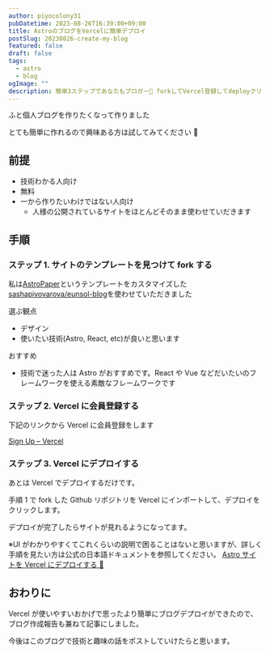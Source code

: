 ```yaml
---
author: piyocolony31
pubDatetime: 2023-08-26T16:39:00+09:00
title: AstroのブログをVercelに簡単デプロイ
postSlug: 20230826-create-my-blog
featured: false
draft: false
tags:
  - astro
  - blog
ogImage: ""
description: 簡単3ステップであなたもブロガー😤 forkしてVercel登録してdeployクリック
---
```


ふと個人ブログを作りたくなって作りました

とても簡単に作れるので興味ある方は試してみてください 🫡

## 前提

- 技術わかる人向け
- 無料
- 一から作りたいわけではない人向け
  - 人様の公開されているサイトをほとんどそのまま使わせていだきます

## 手順

### ステップ 1. サイトのテンプレートを見つけて fork する

私は[AstroPaper](https://astro.build/themes/details/astro-paper/)というテンプレートをカスタマイズした[sashapivovarova/eunsol-blog](https://github.com/sashapivovarova/eunsol-blog)を使わせていただきました

選ぶ観点

- デザイン
- 使いたい技術(Astro, React, etc)が良いと思います

おすすめ

- 技術で迷った人は Astro がおすすめです。React や Vue などだいたいのフレームワークを使える素敵なフレームワークです

### ステップ 2. Vercel に会員登録する

下記のリンクから Vercel に会員登録をします

[Sign Up – Vercel](https://vercel.com/signup)

### ステップ 3. Vercel にデプロイする

あとは Vercel でデプロイするだけです。

手順 1 で fork した Github リポジトリを Vercel にインポートして、デプロイをクリックします。

デプロイが完了したらサイトが見れるようになってます。

※UI がわかりやすくてこれくらいの説明で困ることはないと思いますが、詳しく手順を見たい方は公式の日本語ドキュメントを参照してください。
[Astro サイトを Vercel にデプロイする 🚀 ](https://docs.astro.build/ja/guides/deploy/vercel/)

## おわりに

Vercel が使いやすいおかげで思ったより簡単にブログデプロイができたので、ブログ作成報告も兼ねて記事にしました。

今後はこのブログで技術と趣味の話をポストしていけたらと思います。
